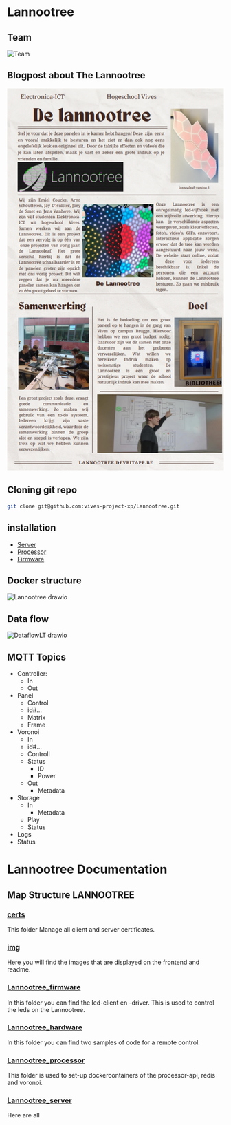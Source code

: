 # Lannootree

## Team

![Team](img/groupphoto.JPG)

## Blogpost about The Lannootree

![Blogpost](img/Blogpost.png)

## Cloning git repo

```bash
git clone git@github.com:vives-project-xp/Lannootree.git
```

## installation

- [Server](Lannootree_server/README.md)
- [Processor](Lannootree_processor/README.md)
- [Firmware](Lannootree_firmware/README.md)

## Docker structure

![Lannootree drawio](https://user-images.githubusercontent.com/71697142/201103114-a8b4d791-ab4f-4459-9a90-6e0a4993ae48.png)

## Data flow

![DataflowLT drawio](https://user-images.githubusercontent.com/71697142/205050305-787bca8d-d48e-46d5-b0a1-096201860b0a.png)

## MQTT Topics

* Controller:
  - In
  - Out
* Panel
  - Control
  - id#...
  - Matrix
  - Frame
* Voronoi
  - In
  - id#...
  - Controll
  - Status
    - ID
    - Power
  - Out
    - Metadata
* Storage
  - In
    - Metadata
  - Play
  - Status
* Logs
* Status

# Lannootree Documentation

## Map Structure LANNOOTREE

### [certs](certs/README.md)

This folder Manage all client and server certificates.

### [img](img/README.md)

Here you will find the images that are displayed on the frontend and readme.

### [Lannootree_firmware](Lannootree_firmware/README.md)

In this folder you can find the led-client en -driver. This is used to control the leds on the Lannootree.

### [Lannootree_hardware](Lannootree_hardware/README.md)

In this folder you can find two samples of code for a remote control.

### [Lannootree_processor](Lannootree_processor/README.md)

This folder is used to set-up dockercontainers of the processor-api, redis and voronoi.

### [Lannootree_server](Lannootree_server/README.md)

Here are all